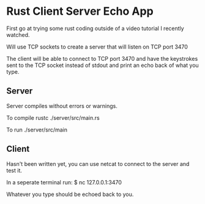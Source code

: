 # Rust Client Server Echo App

First go at trying some rust coding outside of a video tutorial I recently watched.

Will use TCP sockets to create a server that will listen on TCP port 3470

The client will be able to connect to TCP port 3470 and have the keystrokes sent to 
the TCP socket instead of stdout and print an echo back of what you type.

## Server

Server compiles without errors or warnings.

To compile
rustc ./server/src/main.rs

To run
./server/src/main

## Client

Hasn't been written yet, you can use netcat to connect to the server
and test it.

In a seperate terminal run:
$ nc 127.0.0.1:3470

Whatever you type should be echoed back to you.
